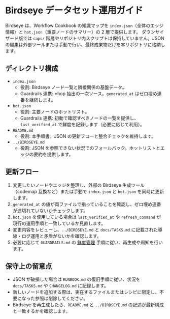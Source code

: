 # Birdseye データセット運用ガイド

Birdseye は、Workflow Cookbook の知識マップを `index.json`（全体のエッジ情報）と `hot.json`（重要ノードのサマリー）の 2 層で提供します。
ダウンサイザード版では `caps/` 階層やリポジトリ内スクリプトは保持していません。JSON の編集は外部ツールまたは手動で行い、最終成果物だけを本リポジトリに格納します。

## ディレクトリ構成

- `index.json`
  - 役割: Birdseye ノード一覧と隣接関係の基盤データ。
  - Guardrails 連携: ±hop 抽出の一次ソース。`generated_at` はゼロ埋め連番を継続します。
- `hot.json`
  - 役割: 主要ノードのホットリスト。
  - Guardrails 連携: 初動で確認すべきノードの一覧を提供し、`last_verified_at` で鮮度を記録します（必要に応じて利用）。
- `README.md`
  - 役割: 本手順書。JSON の更新フローと整合チェックを維持します。
- `../BIRDSEYE.md`
  - 役割: JSON を参照できない状況でのフォールバック。ホットリストとエッジの要約を提供します。

## 更新フロー

1. 変更したいノードやエッジを整理し、外部の Birdseye 生成ツール（codemap 互換など）または手動で `index.json` と `hot.json` を同時に更新します。
2. `generated_at` の値が両ファイルで揃っていることを確認し、ゼロ埋め連番が途切れていないかチェックします。
3. `hot.json` を使用している場合は `last_verified_at` や `refresh_command` が現行の運用手順と一致しているか見直します。
4. 変更内容をレビューし、`../BIRDSEYE.md` と `docs/TASKS.md` に記載された導線・ログ運用と矛盾がないかを確認します。
5. 必要に応じて `GUARDRAILS.md` の [鮮度管理](../GUARDRAILS.md#鮮度管理staleness-handling) 手順に従い、再生成や周知を行います。

## 保守上の留意点

- JSON が破損した場合は `RUNBOOK.md` の復旧手順に従い、状況を `docs/TASKS.md` や `CHANGELOG.md` に記録します。
- 新しいノードを追加する際は、実在するファイルまたはレシピに限定し、不要になった参照は削除してください。
- Birdseye を再生成したら、`README.md` と `../BIRDSEYE.md` の記述が最新構成と一致するかを確認します。
